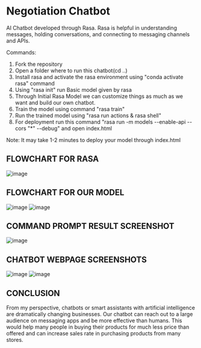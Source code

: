 # Negotiation Chatbot
AI Chatbot developed through Rasa. Rasa is helpful in understanding messages, holding conversations, and connecting to messaging channels and APIs.

Commands:
1. Fork the repository
2. Open a folder where to run this chatbot(cd ..)
3. Install rasa and activate the rasa environment using "conda activate rasa" command
4. Using "rasa init" run Basic model given by rasa  
5. Through Initial Rasa Model we can customize things as much as we want and build our own chatbot.
6. Train the model using command "rasa train"
7. Run the trained model using "rasa run actions & rasa shell"
8. For deployment run this command "rasa run -m models --enable-api --cors "*" --debug" and open index.html

Note: It may take 1-2 minutes to deploy your model through index.html

## FLOWCHART FOR RASA
![image](https://user-images.githubusercontent.com/72940291/139531299-7e449c08-b02c-48bd-8249-26739a756f35.png)

## FLOWCHART FOR OUR MODEL
![image](https://user-images.githubusercontent.com/72940291/139531182-b2a799fa-8eb6-4766-bf38-c9d07900d879.png)
![image](https://user-images.githubusercontent.com/72940291/139531188-38afecd1-a2b7-4b85-9ffa-a0a6704ca192.png)

## COMMAND PROMPT RESULT SCREENSHOT
![image](https://user-images.githubusercontent.com/72940291/139531210-96d02f8e-839b-482b-8fe0-ea2110a89081.png)

## CHATBOT WEBPAGE SCREENSHOTS
![image](https://user-images.githubusercontent.com/72940291/139531406-e11e9371-240d-4629-8127-434500941f7a.png)
![image](https://user-images.githubusercontent.com/72940291/139531422-8e680727-929a-4634-aaee-f0aae1f3bb64.png)


## CONCLUSION
From my perspective, chatbots or smart assistants with artificial intelligence are dramatically changing businesses. 
Our chatbot can reach out to a large audience on messaging apps and be more effective than humans. This would help many people in buying their products for much less price than offered and can increase sales rate in purchasing products from many stores.
